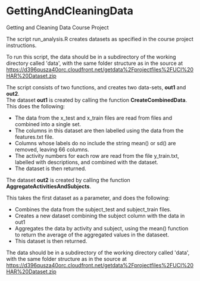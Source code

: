 GettingAndCleaningData
======================

Getting and Cleaning Data Course Project

The script run_analysis.R creates datasets as specified in the course project instructions.  

To run this script, the data should be in a subdirectory of the working directory called 'data', with the same folder structure as in the source at 
https://d396qusza40orc.cloudfront.net/getdata%2Fprojectfiles%2FUCI%20HAR%20Dataset.zip  

The script consists of two functions, and creates two data-sets, **out1** and **out2**.  
The dataset **out1** is created by calling the function **CreateCombinedData**.  
This does the following:  
- The data from the x_test and x_train files are read from files and combined into a single set.  
- The columns in this dataset are then labelled using the data from the features.txt file.  
- Columns whose labels do no include the string mean() or sd() are removed, leaving 66 columns.  
- The activity numbers for each row are read from the file y_train.txt, labelled with descriptions, and combined with the dataset.   
- The dataset is then returned.  

The dataset **out2** is created by calling the function **AggregateActivitiesAndSubjects**.  

This takes the first dataset as a parameter, and does the following:  

- Combines the data from the subject_test and subject_train files.   
- Creates a new dataset combining the subject column with the data in out1  
- Aggregates the data by activity and subject, using the mean() function to return the average of the aggregated values in the dataseet.  
- This dataset is then returned.  
   
The data should be in a subdirectory of the working directory called 'data', with the same folder structure as in the source at 
https://d396qusza40orc.cloudfront.net/getdata%2Fprojectfiles%2FUCI%20HAR%20Dataset.zip  

